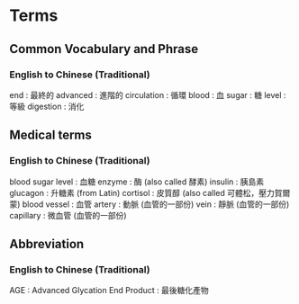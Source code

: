 # Terms
## Common Vocabulary and Phrase
### English to Chinese (Traditional)
end : 最終的
advanced : 進階的
circulation : 循環
blood : 血
sugar : 糖
level : 等級
digestion : 消化

## Medical terms
### English to Chinese (Traditional)
blood sugar level : 血糖
enzyme : 酶 (also called 酵素)
insulin : 胰島素
glucagon : 升糖素 (from Latin)
cortisol : 皮質醇 (also called 可體松，壓力賀爾蒙)
blood vessel : 血管
artery : 動脈 (血管的一部份)
vein : 靜脈 (血管的一部份)
capillary : 微血管 (血管的一部份)


## Abbreviation
### English to Chinese (Traditional)
AGE : Advanced Glycation End Product : 最後糖化產物
